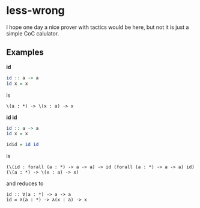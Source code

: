 less-wrong
==========

I hope one day a nice prover with tactics would be here, but not it is just a simple CoC calulator.

Examples
--------

**id**
```haskell
id :: a -> a
id x = x
```
is
```
\(a : *) -> \(x : a) -> x
```

**id id**
```haskell
id :: a -> a
id x = x

idid = id id
```
is
```
(\(id : forall (a : *) -> a -> a) -> id (forall (a : *) -> a -> a) id) (\(a : *) -> \(x : a) -> x)
```
and reduces to
```
id :: ∀(a : *) -> a -> a
id = λ(a : *) -> λ(x : a) -> x
```
